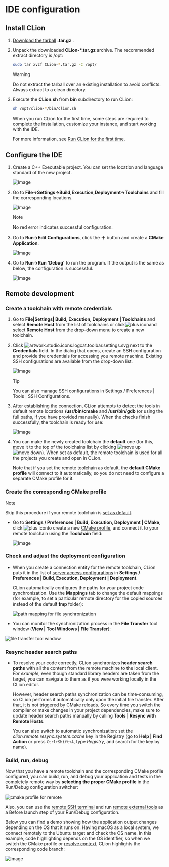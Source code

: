 # IDE configuration

## Install CLion

1. [Download the tarball](https://www.jetbrains.com/clion/download/) **.tar.gz** .

2. Unpack the downloaded **CLion-*.tar.gz** archive. The recommended extract directory is /opt:

   ```bash
   sudo tar xvzf CLion-*.tar.gz -C /opt/
   ```

   > [!Warning]
   >
   >  Do not extract the tarball over an existing installation to avoid conflicts.  Always  extract to a clean directory.                         

3. Execute the **CLion.sh** from **bin** subdirectory to run CLion:

   ```bash
   sh /opt/clion-*/bin/clion.sh
   ```

   When you run CLion for the first time, some steps are required  to complete the installation, customize your instance, and start working with the IDE.     

   For more information, see [Run CLion for the first time](https://www.jetbrains.com/help/clion/run-for-the-first-time.html).

## Configure the IDE

1. Create a C++ Executable project. You can set the location and language standard of the new project.

   ![Image](../../img/ide_config/new_project.png)

2. Go to **File->Settings->Build,Execution,Deployment->Toolchains** and fill the corresponding locations.

   ![Image](../../img/ide_config/toolchain.png)

   > [!Note]
   >
   > No red error indicates successful configuration.

3. Go to **Run->Edit Configurations**, click the **＋** button and create a **CMake Application**.

   ![Image](../../img/ide_config/debug_config.png)

4. Go to **Run->Run 'Debug'** to run the program. If the output is the same as below, the configuration is successful.

   ![Image](../../img/ide_config/output.png)


## Remote development

### Create a toolchain with remote credentials﻿

1. Go to **File|Settings| Build, Execution, Deployment | Toolchains** and select **Remote Host** from the list of toolchains or click![plus icon](https://www.jetbrains.com/help/img/idea/2020.2/artwork.studio.icons.common.add.svg)and select **Remote Host** from the drop-down menu to create a new toolchain.

2. Click ![artwork.studio.icons.logcat.toolbar.settings.svg](https://www.jetbrains.com/help/img/idea/2020.2/artwork.studio.icons.logcat.toolbar.settings.svg) next to the **Credentials** field. In the dialog that opens, create an SSH configuration and  provide the credentials for accessing you remote machine. Existing SSH configurations are available from the drop-down list.

   ![Image](https://resources.jetbrains.com/help/img/idea/2020.2/cl_remote_toolchaincredentials.png)

   > [!Tip]
   >
   > You can also manage SSH configurations in Settings / Preferences | Tools | SSH Configurations.

3. After establishing the connection, CLion attempts to detect the tools in default remote locations **/usr/bin/cmake** and **/usr/bin/gdb** (or using the full paths, if you have provided manually). When the  checks finish successfully, the toolchain is ready for use: 

   ![Image](https://resources.jetbrains.com/help/img/idea/2020.2/cl_remote_toolchainsuccess.png)

4. You can make the newly created toolchain the **default** one (for this, move it to the top of the toolchains list by clicking ![move up](https://www.jetbrains.com/help/img/idea/2020.2/icons.actions.moveUp.svg)![move down](https://www.jetbrains.com/help/img/idea/2020.2/icons.actions.moveDown.svg)). When set as default, the remote toolchain is used for all the projects you create and open in CLion.               

   Note that if you set the remote toolchain as default, the **default CMake profile** will connect to it automatically, so you do not need  to configure a separate CMake profile for it.


### Create the corresponding CMake profile﻿

> [!Note]
>
> Skip this procedure if your remote toolchain is [set as default](https://www.jetbrains.com/help/clion/remote-projects-support.html#RemoteAsDefault).         

+ Go to **Settings / Preferences | Build, Execution, Deployment | CMake**, click ![plus icon](https://www.jetbrains.com/help/img/idea/2020.2/artwork.studio.icons.common.add.svg)to create a new [CMake profile](https://www.jetbrains.com/help/clion/cmake-profile.html), and connect it to your remote toolchain using the **Toolchain** field: 

  ![Image](https://resources.jetbrains.com/help/img/idea/2020.2/cl_remote_cmakeprofile.png)

### Check and adjust the deployment configuration﻿

+ When you create a connection entity for the remote toolchain, CLion puts it in the list of [server access configurations](https://www.jetbrains.com/help/clion/settings-deployment.html) in **Settings / Preferences | Build, Execution, Deployment | Deployment**. 

  CLion automatically configures the paths for your project code synchronization. Use the **Mappings** tab to change the default mappings (for example, to set a particular  remote directory for the copied sources instead of the default **tmp** folder):         

  ![path mapping for file synchronization](https://www.jetbrains.com/help/img/idea/2020.2/cl_remote_pathmappings.png)

+  You can monitor the synchronization process in the **File Transfer** tool window (**View | Tool Windows | File Transfer**):             

  ![file transfer tool window](https://www.jetbrains.com/help/img/idea/2020.2/cl_remote_filetransfer.png)

  

### Resync header search paths

+ To resolve your code correctly, CLion synchronizes **header search paths** with all the content from the remote machine to the local client. *For example*, even though standard library headers are taken from the target, you can navigate to them as if you were working locally in the CLion editor.             

  However, header search paths synchronization can be  time-consuming, so CLion performs it automatically only upon the initial file transfer. After that, it is not triggered by CMake reloads. So  every time you switch the compiler or make changes in your project  dependencies, make sure to update header search paths manually by  calling **Tools | Resync with Remote Hosts**.             

  You can also switch to automatic synchronization: set the *clion.remote.resync.system.cache* key in the Registry (go to **Help | Find Action** or press `Ctrl+Shift+A`, type *Registry*, and search for the key by name).

### Build, run, debug﻿

Now that you have a remote toolchain and the corresponding CMake profile configured, you can build, run, and debug your application and tests in the completely remote way by **selecting the proper CMake profile** in the Run/Debug configuration switcher:             

![cmake profile for remote](https://www.jetbrains.com/help/img/idea/2020.2/cl_remote_profile.png)



Also, you can use the [remote SSH terminal](https://www.jetbrains.com/help/clion/running-ssh-terminal.html) and run [remote external tools](https://www.jetbrains.com/help/clion/settings-tools-remote-ssh-external-tools.html) as a Before launch step of your Run/Debug configuration.         

Below you can find a demo showing how the application output  changes depending on the OS that it runs on. Having macOS as a  local system, we connect remotely to the Ubuntu target and check the OS  name. In this example, code highlighting depends on the OS  identifier, so when we switch the CMake profile or [resolve context](https://www.jetbrains.com/help/clion/switching-resolve-context.html), CLion highlights the corresponding code branch:

![image](../../img/ide_config/index.gif)